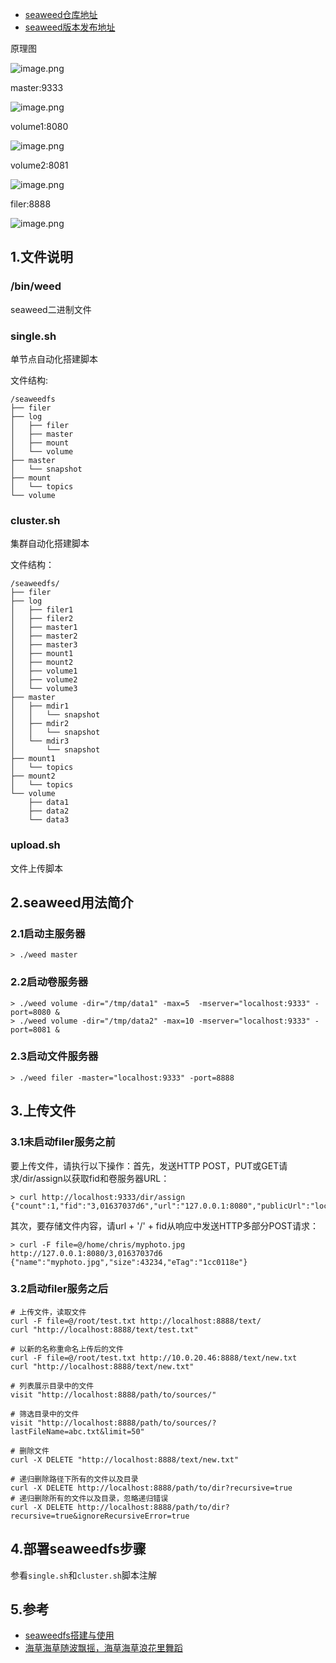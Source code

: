 - [seaweed仓库地址](https://github.com/chrislusf/seaweedfs)
- [seaweed版本发布地址](https://github.com/chrislusf/seaweedfs/releases)

原理图

![image.png](images/4.png)

master:9333

![image.png](images/1.png)

volume1:8080

![image.png](images/2.png)

volume2:8081

![image.png](images/3.png)

filer:8888

![image.png](images/5.png)

## 1.文件说明

### /bin/weed
seaweed二进制文件

### single.sh
单节点自动化搭建脚本

文件结构:
```
/seaweedfs
├── filer
├── log
│   ├── filer
│   ├── master
│   ├── mount
│   └── volume
├── master
│   └── snapshot
├── mount
│   └── topics
└── volume
```

### cluster.sh
集群自动化搭建脚本

文件结构：
```
/seaweedfs/
├── filer
├── log
│   ├── filer1
│   ├── filer2
│   ├── master1
│   ├── master2
│   ├── master3
│   ├── mount1
│   ├── mount2
│   ├── volume1
│   ├── volume2
│   └── volume3
├── master
│   ├── mdir1
│   │   └── snapshot
│   ├── mdir2
│   │   └── snapshot
│   └── mdir3
│       └── snapshot
├── mount1
│   └── topics
├── mount2
│   └── topics
└── volume
    ├── data1
    ├── data2
    └── data3
```

### upload.sh
文件上传脚本

## 2.seaweed用法简介

### 2.1启动主服务器
```
> ./weed master
```

### 2.2启动卷服务器
```
> ./weed volume -dir="/tmp/data1" -max=5  -mserver="localhost:9333" -port=8080 &
> ./weed volume -dir="/tmp/data2" -max=10 -mserver="localhost:9333" -port=8081 &
```

### 2.3启动文件服务器
```
> ./weed filer -master="localhost:9333" -port=8888
```

## 3.上传文件
### 3.1未启动filer服务之前
要上传文件，请执行以下操作：首先，发送HTTP POST，PUT或GET请求/dir/assign以获取fid和卷服务器URL：
```
> curl http://localhost:9333/dir/assign
{"count":1,"fid":"3,01637037d6","url":"127.0.0.1:8080","publicUrl":"localhost:8080"}
```

其次，要存储文件内容，请url + '/' + fid从响应中发送HTTP多部分POST请求：
```
> curl -F file=@/home/chris/myphoto.jpg http://127.0.0.1:8080/3,01637037d6
{"name":"myphoto.jpg","size":43234,"eTag":"1cc0118e"}
```

### 3.2启动filer服务之后
```
# 上传文件，读取文件
curl -F file=@/root/test.txt http://localhost:8888/text/
curl "http://localhost:8888/text/test.txt"

# 以新的名称重命名上传后的文件
curl -F file=@/root/test.txt http://10.0.20.46:8888/text/new.txt
curl "http://localhost:8888/text/new.txt"

# 列表展示目录中的文件
visit "http://localhost:8888/path/to/sources/"

# 筛选目录中的文件
visit "http://localhost:8888/path/to/sources/?lastFileName=abc.txt&limit=50"

# 删除文件
curl -X DELETE "http://localhost:8888/text/new.txt"

# 递归删除路径下所有的文件以及目录
curl -X DELETE http://localhost:8888/path/to/dir?recursive=true
# 递归删除所有的文件以及目录，忽略递归错误
curl -X DELETE http://localhost:8888/path/to/dir?recursive=true&ignoreRecursiveError=true
```

## 4.部署seaweedfs步骤
参看`single.sh`和`cluster.sh`脚本注解

## 5.参考
- [seaweedfs搭建与使用](https://blog.wangqi.love/articles/seaweedfs/seaweedfs%E6%90%AD%E5%BB%BA%E4%B8%8E%E4%BD%BF%E7%94%A8.html)
- [海草海草随波飘摇，海草海草浪花里舞蹈](https://github.com/bingoohuang/blog/issues/57)
